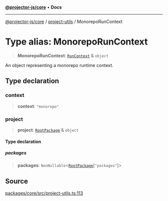 [**@projector-js/core**](../../README.md) • **Docs**

***

[@projector-js/core](../../README.md) / [project-utils](../README.md) / MonorepoRunContext

# Type alias: MonorepoRunContext

> **MonorepoRunContext**: [`RunContext`](RunContext.md) & `object`

An object representing a monorepo runtime context.

## Type declaration

### context

> **context**: `"monorepo"`

### project

> **project**: [`RootPackage`](RootPackage.md) & `object`

#### Type declaration

##### packages

> **packages**: `NonNullable`\<[`RootPackage`](RootPackage.md)\[`"packages"`\]\>

## Source

[packages/core/src/project-utils.ts:113](https://github.com/Xunnamius/projector/blob/eaae74353ca5b35a9a0ca3db8a554376fec1dd9b/packages/core/src/project-utils.ts#L113)
